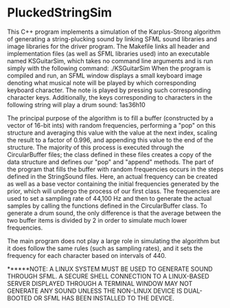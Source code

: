 # PluckedStringSim

This C++ program implements a simulation of the Karplus-Strong algorithm of generating a string-plucking sound by linking SFML sound libraries and image libraries for the driver program. The Makefile links all header and implementation files (as well as SFML libraries used) into an executable named KSGuitarSim, which takes no command line arguments and is run simply with the following command: ./KSGuitarSim
When the program is compiled and run, an SFML window displays a small keyboard image denoting what musical note will be played by which corresponding keyboard character. The note is played by pressing such corresponding character keys.
Additionally, the keys corresponding to characters in the following string will play a drum sound: 1as36h10

The principal purpose of the algorithm is to fill a buffer (constructed by a vector of 16-bit ints) with random frequencies, performing a "pop" on this structure and averaging this value with the value at the next index, scaling the result to a factor of 0.996, and appending this value to the end of the structure. The majority of this process is executed through the CircularBuffer files; the class defined in these files creates a copy of the data structure and defines our "pop" and "append" methods. The part of the program that fills the buffer with random frequencies occurs in the steps defined in the StringSound files. Here, an actual frequency can be created as well as a base vector containing the initial frequencies generated by the prior, which will undergo the process of our first class. The frequencies are used to set a sampling rate of 44,100 Hz and then to generate the actual samples by calling the functions defined in the CircularBuffer class. To generate a drum sound, the only difference is that the average between the two buffer items is divided by 2 in order to simulate much lower frequencies.

The main program does not play a large role in simulating the algorithm but it does follow the same rules (such as sampling rates), and it sets the frequency for each character based on intervals of 440.

******NOTE: A LINUX SYSTEM MUST BE USED TO GENERATE SOUND THROUGH SFML. A SECURE SHELL CONNECTION TO A LINUX-BASED SERVER DISPLAYED THROUGH A TERMINAL WINDOW MAY NOT GENERATE ANY SOUND UNLESS THE NON-LINUX DEVICE IS DUAL-BOOTED OR SFML HAS BEEN INSTALLED TO THE DEVICE.
